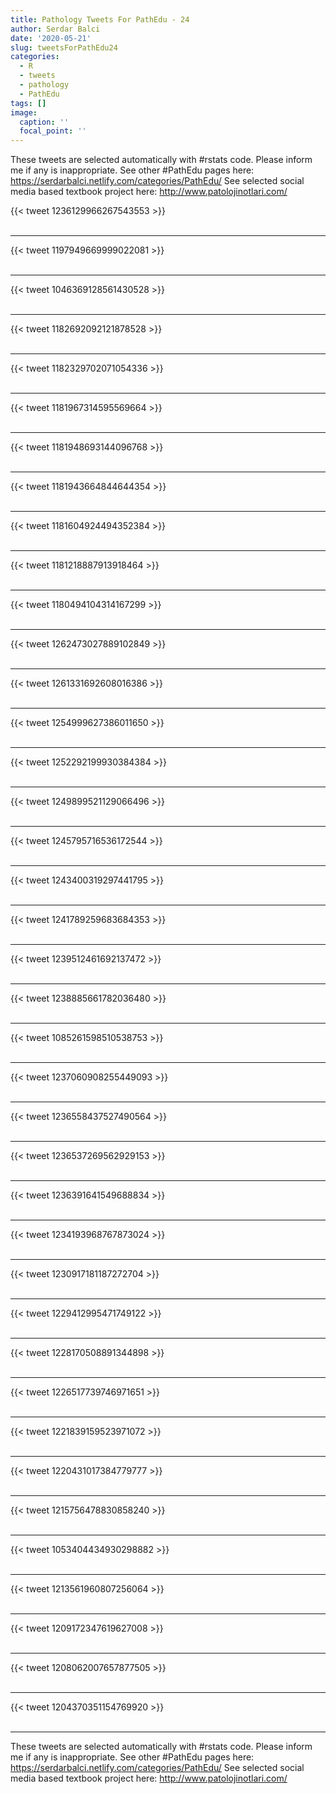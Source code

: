 ```yaml
---
title: Pathology Tweets For PathEdu - 24
author: Serdar Balci
date: '2020-05-21'
slug: tweetsForPathEdu24
categories:
  - R
  - tweets
  - pathology
  - PathEdu
tags: []
image:
  caption: ''
  focal_point: ''
---
```



These tweets are selected automatically with #rstats code. Please inform me if any is inappropriate.
See other #PathEdu pages here: https://serdarbalci.netlify.com/categories/PathEdu/ 
See selected social media based textbook project here: http://www.patolojinotlari.com/

{{< tweet 1236129966267543553 >}}
<br>
<br>
<hr>
{{< tweet 1197949669999022081 >}}
<br>
<br>
<hr>
{{< tweet 1046369128561430528 >}}
<br>
<br>
<hr>
{{< tweet 1182692092121878528 >}}
<br>
<br>
<hr>
{{< tweet 1182329702071054336 >}}
<br>
<br>
<hr>
{{< tweet 1181967314595569664 >}}
<br>
<br>
<hr>
{{< tweet 1181948693144096768 >}}
<br>
<br>
<hr>
{{< tweet 1181943664844644354 >}}
<br>
<br>
<hr>
{{< tweet 1181604924494352384 >}}
<br>
<br>
<hr>
{{< tweet 1181218887913918464 >}}
<br>
<br>
<hr>
{{< tweet 1180494104314167299 >}}
<br>
<br>
<hr>
{{< tweet 1262473027889102849 >}}
<br>
<br>
<hr>
{{< tweet 1261331692608016386 >}}
<br>
<br>
<hr>
{{< tweet 1254999627386011650 >}}
<br>
<br>
<hr>
{{< tweet 1252292199930384384 >}}
<br>
<br>
<hr>
{{< tweet 1249899521129066496 >}}
<br>
<br>
<hr>
{{< tweet 1245795716536172544 >}}
<br>
<br>
<hr>
{{< tweet 1243400319297441795 >}}
<br>
<br>
<hr>
{{< tweet 1241789259683684353 >}}
<br>
<br>
<hr>
{{< tweet 1239512461692137472 >}}
<br>
<br>
<hr>
{{< tweet 1238885661782036480 >}}
<br>
<br>
<hr>
{{< tweet 1085261598510538753 >}}
<br>
<br>
<hr>
{{< tweet 1237060908255449093 >}}
<br>
<br>
<hr>
{{< tweet 1236558437527490564 >}}
<br>
<br>
<hr>
{{< tweet 1236537269562929153 >}}
<br>
<br>
<hr>
{{< tweet 1236391641549688834 >}}
<br>
<br>
<hr>
{{< tweet 1234193968767873024 >}}
<br>
<br>
<hr>
{{< tweet 1230917181187272704 >}}
<br>
<br>
<hr>
{{< tweet 1229412995471749122 >}}
<br>
<br>
<hr>
{{< tweet 1228170508891344898 >}}
<br>
<br>
<hr>
{{< tweet 1226517739746971651 >}}
<br>
<br>
<hr>
{{< tweet 1221839159523971072 >}}
<br>
<br>
<hr>
{{< tweet 1220431017384779777 >}}
<br>
<br>
<hr>
{{< tweet 1215756478830858240 >}}
<br>
<br>
<hr>
{{< tweet 1053404434930298882 >}}
<br>
<br>
<hr>
{{< tweet 1213561960807256064 >}}
<br>
<br>
<hr>
{{< tweet 1209172347619627008 >}}
<br>
<br>
<hr>
{{< tweet 1208062007657877505 >}}
<br>
<br>
<hr>
{{< tweet 1204370351154769920 >}}
<br>
<br>
<hr>


These tweets are selected automatically with #rstats code. Please inform me if any is inappropriate.
See other #PathEdu pages here: https://serdarbalci.netlify.com/categories/PathEdu/ 
See selected social media based textbook project here: http://www.patolojinotlari.com/
